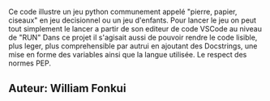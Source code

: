 Ce code illustre un jeu python communement appelé "pierre, papier, ciseaux" en jeu decisionnel ou un jeu d'enfants.
Pour lancer le jeu on peut tout simplement le lancer a partir de son editeur de code VSCode au niveau de "RUN"
Dans ce projet il s'agisait aussi de pouvoir rendre le code lisible, plus leger, plus comprehensible par autrui en ajoutant des Docstrings, une mise en forme des variables ainsi que la langue utilisée. Le respect des normes PEP.





















## Auteur: William Fonkui
